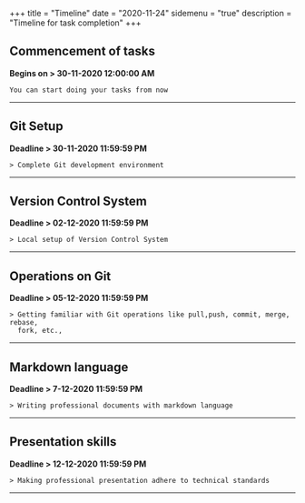 +++
title = "Timeline"
date = "2020-11-24"
sidemenu = "true"
description = "Timeline for task completion"
+++

## Commencement of tasks  
 
**Begins on > 30-11-2020 12:00:00 AM**   

	You can start doing your tasks from now

------

## Git Setup  

**Deadline > 30-11-2020 11:59:59 PM**  

    > Complete Git development environment

------

## Version Control System  

**Deadline > 02-12-2020 11:59:59 PM**  

    > Local setup of Version Control System

------

## Operations on Git  

**Deadline > 05-12-2020 11:59:59 PM**  

    > Getting familiar with Git operations like pull,push, commit, merge, rebase, 
      fork, etc.,

------

## Markdown language  

**Deadline > 7-12-2020 11:59:59 PM**  

    > Writing professional documents with markdown language

------

## Presentation skills  

**Deadline > 12-12-2020 11:59:59 PM**  

    > Making professional presentation adhere to technical standards

------
<!--
## Pseudo code  

**Deadline > 18-12-2020**  

    > Writing pseudo code for basic logics

------

## HTML & CSS Course  

**Deadline > 29-12-2020**  

    > Completing HTML & CSS courses from Codecademy

------
-->

